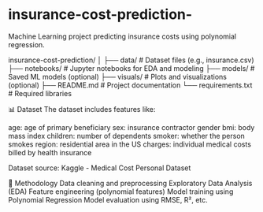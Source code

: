 # insurance-cost-prediction-
Machine Learning project predicting insurance costs using polynomial regression.


insurance-cost-prediction/
│
├── data/                # Dataset files (e.g., insurance.csv)
├── notebooks/           # Jupyter notebooks for EDA and modeling
├── models/              # Saved ML models (optional)
├── visuals/             # Plots and visualizations (optional)
├── README.md            # Project documentation
└── requirements.txt     # Required libraries


📊 Dataset
The dataset includes features like:

age: age of primary beneficiary
sex: insurance contractor gender
bmi: body mass index
children: number of dependents
smoker: whether the person smokes
region: residential area in the US
charges: individual medical costs billed by health insurance

Dataset source: Kaggle - Medical Cost Personal Dataset



🧪 Methodology
Data cleaning and preprocessing
Exploratory Data Analysis (EDA)
Feature engineering (polynomial features)
Model training using Polynomial Regression
Model evaluation using RMSE, R², etc.



